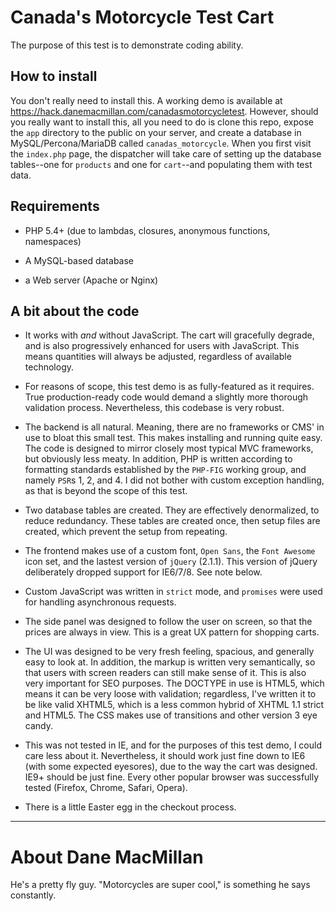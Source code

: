 # Canada's Motorcycle Test Cart

The purpose of this test is to demonstrate coding ability.

## How to install

You don't really need to install this. A working demo is available at
https://hack.danemacmillan.com/canadasmotorcycletest. However, should you
really want to install this, all you need to do is clone this repo, expose
the `app` directory to the public on your server, and create a database in
MySQL/Percona/MariaDB called `canadas_motorcycle`. When you first visit the
`index.php` page, the dispatcher will take care of setting up the database
tables--one for `products` and one for `cart`--and populating them with
test data.

## Requirements

- PHP 5.4+ (due to lambdas, closures, anonymous functions, namespaces)

- A MySQL-based database

- a Web server (Apache or Nginx)

## A bit about the code

- It works with *and* without JavaScript. The cart will gracefully degrade, and
is also progressively enhanced for users with JavaScript. This means
quantities will always be adjusted, regardless of available technology.

- For reasons of scope, this test demo is as fully-featured as it requires.
True production-ready code would demand a slightly more thorough validation
process. Nevertheless, this codebase is very robust.

- The backend is all natural. Meaning, there are no frameworks or CMS' in use
to bloat this small test. This makes installing and running quite easy. The
code is designed to mirror closely most typical MVC frameworks, but obviously
less meaty. In addition, PHP is written according to formatting standards
established by the `PHP-FIG` working group, and namely `PSR`s 1, 2, and 4. I
did not bother with custom exception handling, as that is beyond the scope of
this test.

- Two database tables are created. They are effectively denormalized, to
reduce redundancy. These tables are created once, then setup files are created,
which prevent the setup from repeating.

- The frontend makes use of a custom font, `Open Sans`, the `Font Awesome`
icon set, and the lastest version of `jQuery` (2.1.1). This version of jQuery
deliberately dropped support for IE6/7/8. See note below.

- Custom JavaScript was written in `strict` mode, and `promises` were used for
handling asynchronous requests.

- The side panel was designed to follow the user on screen, so that the prices
are always in view. This is a great UX pattern for shopping carts.

- The UI was designed to be very fresh feeling, spacious, and generally easy to
look at. In addition, the markup is written very semantically, so that users
with screen readers can still make sense of it. This is also very important
for SEO purposes. The DOCTYPE in use is HTML5, which means it can be very
loose with validation; regardless, I've written it to be like valid XHTML5,
which is a less common hybrid of XHTML 1.1 strict and HTML5. The CSS makes
use of transitions and other version 3 eye candy.

- This was not tested in IE, and for the purposes of this test demo, I could
care less about it. Nevertheless, it should work just fine down to IE6
(with some expected eyesores), due to the way the cart was designed. IE9+
should be just fine. Every other popular browser was successfully tested
(Firefox, Chrome, Safari, Opera).

- There is a little Easter egg in the checkout process.

---

# About Dane MacMillan

He's a pretty fly guy. "Motorcycles are super cool," is something he says
constantly.
